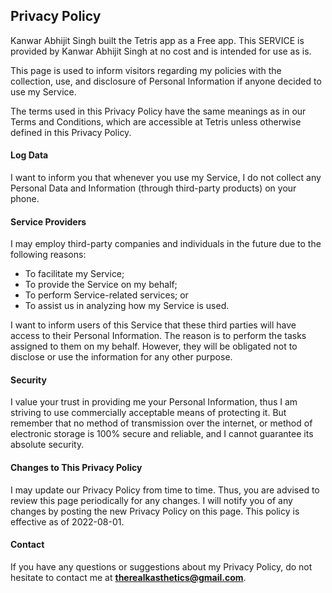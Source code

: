 ## Privacy Policy

Kanwar Abhijit Singh built the Tetris app as a Free app. This SERVICE is provided by Kanwar Abhijit Singh at no cost and is intended for use as is.

This page is used to inform visitors regarding my policies with the collection, use, and disclosure of Personal Information if anyone decided to use my Service.

The terms used in this Privacy Policy have the same meanings as in our Terms and Conditions, which are accessible at Tetris unless otherwise defined in this Privacy Policy.

#### Log Data

I want to inform you that whenever you use my Service, I do not collect any Personal Data and Information (through third-party products) on your phone. 

#### Service Providers

I may employ third-party companies and individuals in the future due to the following reasons:

* To facilitate my Service;
* To provide the Service on my behalf;
* To perform Service-related services; or
* To assist us in analyzing how my Service is used.

I want to inform users of this Service that these third parties will have access to their Personal Information. The reason is to perform the tasks assigned to them on my behalf. However, they will be obligated not to disclose or use the information for any other purpose.

#### Security

I value your trust in providing me your Personal Information, thus I am striving to use commercially acceptable means of protecting it. But remember that no method of transmission over the internet, or method of electronic storage is 100% secure and reliable, and I cannot guarantee its absolute security.

#### Changes to This Privacy Policy

I may update our Privacy Policy from time to time. Thus, you are advised to review this page periodically for any changes. I will notify you of any changes by posting the new Privacy Policy on this page.
This policy is effective as of 2022-08-01.


#### Contact

If you have any questions or suggestions about my Privacy Policy, do not hesitate to contact me at **therealkasthetics@gmail.com**.
